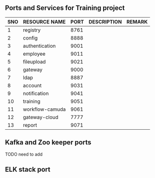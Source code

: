 
## Ports and Services for Training project

   |  SNO | RESOURCE NAME  |  PORT | DESCRIPTION  | REMARK  |
   |---|---|---|---|---|
   | 1  | registry  |  8761 |   |   |
   | 2  | config  |  8888 |   |   |
   | 3  | authentication  | 9001  |   |   |
   | 4  | employee  | 9011  |   |   |
   | 5  | fileupload  | 9021  |   |   |
   | 6  | gateway  | 9000  |   |   |
   | 7  | ldap  | 8887  |   |   |
   | 8  | account  | 9031  |   |   |
   | 9  | notification  | 9041  |   |   |
   | 10 | training  | 9051  |   |   |
   | 11 | workflow-camuda  | 9061  |   |   |
   | 12 | gateway-cloud  | 7777  |   |   |
   | 13 | report  | 9071  |   |   |
   

## Kafka and Zoo keeper ports 
 
   TODO need to add 
  
## ELK stack port 

   
   